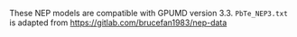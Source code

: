 These NEP models are compatible with GPUMD version 3.3.
`PbTe_NEP3.txt` is adapted from https://gitlab.com/brucefan1983/nep-data